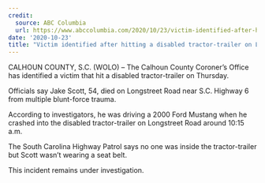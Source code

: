 ```yaml
---
credit:
  source: ABC Columbia
  url: https://www.abccolumbia.com/2020/10/23/victim-identified-after-hitting-a-disabled-tractor-trailer-on-longstreet-road/
date: '2020-10-23'
title: "Victim identified after hitting a disabled tractor-trailer on Longstreet Road"
---
```

CALHOUN COUNTY, S.C. (WOLO) – The Calhoun County Coroner’s Office has identified a victim that hit a disabled tractor-trailer on Thursday.

Officials say Jake Scott, 54, died on Longstreet Road near S.C. Highway 6 from multiple blunt-force trauma.

According to investigators, he was driving a 2000 Ford Mustang when he crashed into the disabled tractor-trailer on Longstreet Road around 10:15 a.m.

The South Carolina Highway Patrol says no one was inside the tractor-trailer but Scott wasn’t wearing a seat belt.

This incident remains under investigation.
